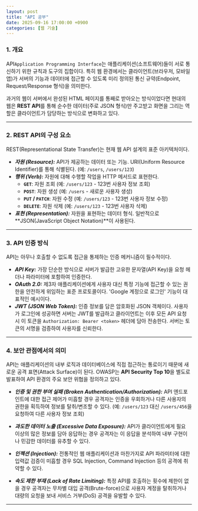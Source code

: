 ```yaml
---
layout: post
title: "API 공부"
date: 2025-09-16 17:00:00 +0900
categories: [웹 기술]
---
```


### 1. 개요

API`Application Programming Interface`는 애플리케이션(소프트웨어)들이 서로 통신하기 위한 규칙과 도구의 집합이다. 특히 웹 환경에서는 클라이언트(브라우저, 모바일 앱)가 서버의 기능과 데이터에 접근할 수 있도록 미리 정의된 통신 규약(Endpoint, Request/Response 형식)을 의미한다.

과거의 웹이 서버에서 완성된 HTML 페이지를 통째로 받아오는 방식이었다면 현대의 웹은 **REST API**를 통해 순수한 데이터(주로 JSON 형식)만 주고받고 화면을 그리는 역할은 클라이언트가 담당하는 방식으로 변화하고 있다.

---

### 2. REST API의 구성 요소

REST(Representational State Transfer)는 현재 웹 API 설계의 표준 아키텍처이다.

*   ***자원 (Resource):*** API가 제공하는 데이터 또는 기능. URI(Uniform Resource Identifier)를 통해 식별된다. (예: `/users`, `/users/123`)
*   ***행위 (Verb):*** 자원에 대해 수행할 작업을 HTTP 메서드로 표현한다.
    *   **`GET`**: 자원 조회 (예: `/users/123` - 123번 사용자 정보 조회)
    *   **`POST`**: 자원 생성 (예: `/users` - 새로운 사용자 생성)
    *   **`PUT` / `PATCH`**: 자원 수정 (예: `/users/123` - 123번 사용자 정보 수정)
    *   **`DELETE`**: 자원 삭제 (예: `/users/123` - 123번 사용자 삭제)
*   ***표현 (Representation):*** 자원을 표현하는 데이터 형식. 일반적으로 **JSON(JavaScript Object Notation)**이 사용된다.

---

### 3. API 인증 방식

API는 아무나 호출할 수 없도록 접근을 통제하는 인증 메커니즘이 필수적이다.

*   ***API Key:*** 가장 단순한 방식으로 서버가 발급한 고유한 문자열(API Key)을 요청 헤더나 파라미터에 포함하여 인증한다.
*   ***OAuth 2.0:*** 제3자 애플리케이션에게 사용자 대신 특정 기능에 접근할 수 있는 권한을 안전하게 위임하는 표준 프로토콜이다. 'Google 계정으로 로그인' 기능이 대표적인 예시이다.
*   ***JWT (JSON Web Token):*** 인증 정보를 담은 암호화된 JSON 객체이다. 사용자가 로그인에 성공하면 서버는 JWT를 발급하고 클라이언트는 이후 모든 API 요청 시 이 토큰을 `Authorization: Bearer <token>` 헤더에 담아 전송한다. 서버는 토큰의 서명을 검증하여 사용자를 신뢰한다.

---

### 4. 보안 관점에서의 의미

API는 애플리케이션의 내부 로직과 데이터베이스에 직접 접근하는 통로이기 때문에 새로운 공격 표면(Attack Surface)이 된다. OWASP는 **API Security Top 10**을 별도로 발표하여 API 환경의 주요 보안 위협을 정의하고 있다.

*   ***인증 및 권한 부여 실패 (Broken Authentication/Authorization):***
    API 엔드포인트에 대한 접근 제어가 미흡할 경우 공격자는 인증을 우회하거나 다른 사용자의 권한을 획득하여 정보를 탈취/변조할 수 있다. (예: `/users/123` 대신 `/users/456`을 요청하여 다른 사용자 정보 조회)

*   ***과도한 데이터 노출 (Excessive Data Exposure):***
    API가 클라이언트에게 필요 이상의 많은 정보를 담아 응답하는 경우 공격자는 이 응답을 분석하여 내부 구현이나 민감한 데이터를 유추할 수 있다.

*   ***인젝션 (Injection):***
    전통적인 웹 애플리케이션과 마찬가지로 API 파라미터에 대한 입력값 검증이 미흡할 경우 SQL Injection, Command Injection 등의 공격에 취약할 수 있다.

*   ***속도 제한 부재 (Lack of Rate Limiting):***
    특정 API를 호출하는 횟수에 제한이 없을 경우 공격자는 무차별 대입 공격(Brute-force)으로 사용자 계정을 탈취하거나 대량의 요청을 보내 서비스 거부(DoS) 공격을 유발할 수 있다.

<hr class="short-rule">